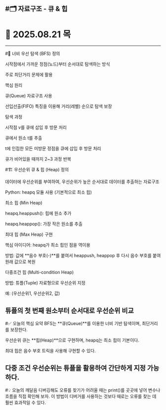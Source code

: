 #🗂 자료구조 - 큐 & 힙
---
# 📅 2025.08.21 목
---
#🌊 너비 우선 탐색 (BFS)
정의

시작점에서 가까운 정점(노드)부터 순서대로 탐색하는 방식

주로 최단거리 문제에 활용

핵심 원리

큐(Queue) 자료구조 사용

선입선출(FIFO) 특징을 이용해 거리(레벨) 순으로 탐색 보장

탐색 과정

시작점 v를 큐에 삽입 후 방문 처리

큐에서 원소 t를 추출

t에 인접한 모든 미방문 정점을 큐에 삽입 후 방문 처리

큐가 비어있을 때까지 2~3 과정 반복

#🏗️ 우선순위 큐 & 힙 (Heap)
정의

데이터에 우선순위를 부여하여, 우선순위가 높은 순서대로 데이터를 추출하는 자료구조

Python: heapq 모듈 사용 (기본적으로 최소 힙)

최소 힙 (Min Heap)

heapq.heappush(): 힙에 원소 추가

heapq.heappop(): 가장 작은 원소를 추출

최대 힙 (Max Heap) 구현

핵심 아이디어: heapq가 최소 힙인 점을 역이용

방법: 값에 **음수 부호(-)**를 붙여서 heappush, heappop 후 다시 음수 부호를 붙여 원래 값으로 복원

다중조건 힙 (Multi-condition Heap)

방법: 튜플(Tuple) 자료형으로 우선순위 지정

예: (우선순위1, 우선순위2, 값)

튜플의 첫 번째 원소부터 순서대로 우선순위 비교
---
#✅ 오늘의 핵심 요약
BFS는 **큐(Queue)**를 이용한 너비 기반 탐색이며, 최단거리를 보장한다.

우선순위 큐는 **힙(Heap)**으로 구현하며, heapq는 최소 힙이 기본이다.

최대 힙은 음수 부호 트릭을 사용해 구현할 수 있다.

다중 조건 우선순위는 튜플을 활용하여 간단하게 지정 가능하다.
---
#💡 오늘의 깨달음
디버깅해도 오류를 찾기가 어려울 때는 print()를 곳곳에 넣어 변수나 흐름을 직접 확인해 보자. 이 방법이 디버거를 사용하는 것보다 때로는 오류를 찾는 데 훨씬 효과적일 수 있다.
